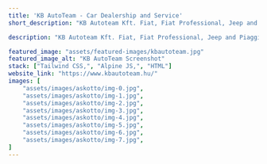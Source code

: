 ```yaml
---
title: 'KB AutoTeam - Car Dealership and Service'
short_description: "KB Autoteam Kft. Fiat, Fiat Professional, Jeep and Piaggio Dealership and Service, Keceli út 19-23 in Kiskunhalas."

description: "KB Autoteam Kft. Fiat, Fiat Professional, Jeep and Piaggio Dealership and Service, Keceli út 19-23 in Kiskunhalas. "

featured_image: "assets/featured-images/kbautoteam.jpg"
featured_image_alt: "KB AutoTeam Screenshot"
stack: ["Tailwind CSS,", "Alpine JS,", "HTML"]
website_link: "https://www.kbautoteam.hu/"
images: [
    "assets/images/askotto/img-0.jpg",
    "assets/images/askotto/img-1.jpg",
    "assets/images/askotto/img-2.jpg",
    "assets/images/askotto/img-3.jpg",
    "assets/images/askotto/img-4.jpg",
    "assets/images/askotto/img-5.jpg",    
    "assets/images/askotto/img-6.jpg",    
    "assets/images/askotto/img-7.jpg",    
]
---
```

